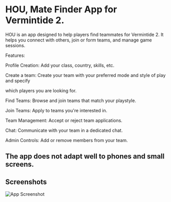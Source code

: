 # HOU, Mate Finder App for Vermintide 2.

HOU is an app designed to help players find teammates for Vermintide 2. It helps you connect with others, join or form teams, and manage game sessions.

Features:

Profile Creation: Add your class, country, skills, etc.

Create a team: Create your team with your preferred mode and style of play and specify 

which players you are looking for.

Find Teams: Browse and join teams that match your playstyle.

Join Teams: Apply to teams you're interested in.

Team Management: Accept or reject team applications.

Chat: Communicate with your team in a dedicated chat.

Admin Controls: Add or remove members from your team.

## The app does not adapt well to phones and small screens.

## Screenshots

![App Screenshot](screeenshots/Login)
